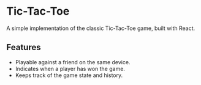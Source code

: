 # Tic-Tac-Toe

A simple implementation of the classic Tic-Tac-Toe game, built with React.

## Features

- Playable against a friend on the same device.
- Indicates when a player has won the game.
- Keeps track of the game state and history.
